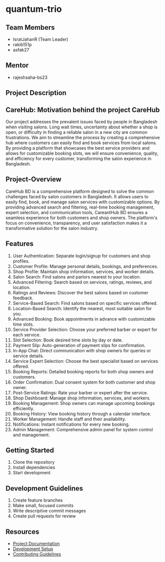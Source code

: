 # quantum-trio

## Team Members
- IsratJahanR (Team Leader)
- rakib151p
- asfak27

## Mentor
- rajeshsaha-bs23

## Project Description
CareHub:
Motivation behind the project CareHub
----------------------------------------
Our project addresses the prevalent issues faced by people in Bangladesh when
visiting salons. Long wait times, uncertainty about whether a shop is open, or
difficulty in finding a reliable salon in a new city are common frustrations. We aim to
streamline the process by creating a comprehensive hub where customers can easily
find and book services from local salons. By providing a platform that showcases the
best service providers and allows for customizable booking slots, we will ensure
convenience, quality, and efficiency for every customer, transforming the salon
experience in Bangladesh.

Project-Overview
----------------
CareHub BD is a comprehensive platform designed to solve the common
challenges faced by salon customers in Bangladesh. It allows users to easily find, book,
and manage salon services with customizable options. By providing advanced search
and filtering, real-time booking management, expert selection, and communication
tools, CareantHub BD ensures a seamless experience for both customers and shop
owners. The platform's focus on convenience, transparency, and user satisfaction
makes it a transformative solution for the salon industry.

Features
--------
1. User Authentication: Separate login/signup for
customers and shop profiles.
2. Customer Profile: Manage personal details, bookings,
and preferences.
3. Shop Profile: Maintain shop information, services, and
worker details.
4. Salon Search: Find salons and parlors nearest to your
location.
5. Advanced Filtering: Search based on services, ratings,
reviews, and location.
6. Ratings and Reviews: Discover the best salons based
on customer feedback.
7. Service-Based Search: Find salons based on specific
services offered.
8. Location-Based Search: Identify the nearest, most
suitable salon for you.
9. Advanced Booking: Book appointments in advance
with customizable time slots.
10. Service Provider Selection: Choose your preferred
barber or expert for each service.
11. Slot Selection: Book desired time slots by day or date.
12. Payment Slip: Auto-generation of payment slips for
confirmation.
13. In-App Chat: Direct communication with shop owners
for queries or service details.
14. Service Expert Selection: Choose the best specialist
based on services offered.
15. Booking Reports: Detailed booking reports for both
shop owners and customers.
16. Order Confirmation: Dual consent system for both
customer and shop owner.
17. Post-Service Ratings: Rate your barber or expert after
the service.
18. Shop Dashboard: Manage shop information, services,
and workers.
19. Booking Management: Shop owners can manage
upcoming bookings efficiently.
20. Booking History: View booking history through a
calendar interface.
21. Worker Management: Handle staff and their
availability.
22. Notifications: Instant notifications for every new
booking.
23. Admin Management: Comprehensive admin panel for
system control and management.


## Getting Started
1. Clone the repository
2. Install dependencies
3. Start development

## Development Guidelines
1. Create feature branches
2. Make small, focused commits
3. Write descriptive commit messages
4. Create pull requests for review

## Resources
- [Project Documentation](docs/)
- [Development Setup](docs/setup.md)
- [Contributing Guidelines](CONTRIBUTING.md)

